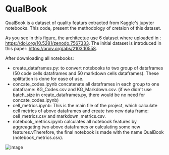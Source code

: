# QualBook
QualBook is a dataset of quality featurs extracted from Kaggle's jupyter notebooks. This code, present the methodology of cretaion of this dataset.

As you see in this figure, the architectue use 6 dataset where uploaded in : https://doi.org/10.5281/zenodo.7567333. 
The initial dataset is introduced in this paper: https://arxiv.org/abs/2103.10558.

After downloading all notebooks:
* create_dataframes.py: to convert notebooks to two group of dataframes (50 code cells dataframes and 50 markdown cells dataframes). 
  These splittation is done for ease of use.
* concate_codes.ipynb concatenate all dataframes in each group to one dataframe: KG_Codes.csv and KG_Markdown.csv.
  (if we didn't use batch_size in create_dataframes.py, there would be no need for concate_codes.ipynb)
* cell_metrics.ipynb: This is the main file of the project, which calculate cell metrics of above dataframes and create two new data frame: cell_metrics.csv and markdown_metrics.csv.
* notebook_metrics.ipynb calculates all notebook features by aggreagating two above dataframes or calculating some new features.vTherefore, the final notebook is made with the name QualBook (notebook_metrics.csv).


![image](https://user-images.githubusercontent.com/20360501/214763364-54baf4e0-33fd-4d7e-8201-5f9c9ba8c3eb.png)
